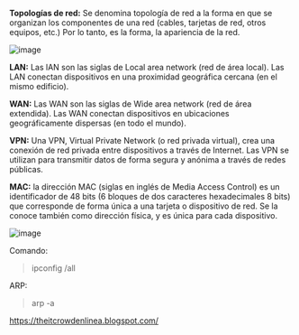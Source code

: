 
**Topologías de red:** Se denomina topología de red a la forma en que se organizan los componentes de una red (cables, tarjetas de red, otros equipos, etc.) Por lo tanto, es la forma, la apariencia de la red.

![image](https://github.com/lole-s/Testing-QA-CUAC/assets/84929029/3a8563b5-23ed-4673-bd21-ad3a4120274c)


**LAN:** Las lAN son las siglas de Local area network (red de área local). Las LAN conectan dispositivos en una proximidad geográfica cercana (en el mismo edificio).

**WAN:** Las WAN son las siglas de Wide area network (red de área extendida). Las WAN conectan dispositivos en ubicaciones geográficamente dispersas (en todo el mundo).

**VPN:** Una VPN, Virtual Private Network (o red privada virtual), crea una conexión de red privada entre dispositivos a través de Internet. Las VPN se utilizan para transmitir datos de forma segura y anónima a través de redes públicas.

**MAC:**  la dirección MAC (siglas en inglés de Media Access Control) es un identificador de 48 bits (6 bloques de dos caracteres hexadecimales 8 bits) que corresponde de forma única a una tarjeta o dispositivo de red. Se la conoce también como dirección física, y es única para cada dispositivo.

![image](https://github.com/lole-s/Testing-QA-CUAC/assets/84929029/f455770c-da8a-4e8e-ab87-a35635727baa)

Comando: 
> ipconfig /all

ARP: 
> arp -a

https://theitcrowdenlinea.blogspot.com/


